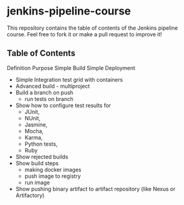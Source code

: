 # jenkins-pipeline-course
This repository contains the table of contents of the Jenkins pipeline course. Feel free to fork it or make a pull request to improve it!

## Table of Contents
Definition
Purpose
Simple Build
Simple Deployment

- Simple Integration test grid with containers
- Advanced build - multiproject
- Build a branch on push
  - run tests on branch
- Show how to configure test results for 
  - JUnit, 
  - NUnit, 
  - Jasmine, 
  - Mocha, 
  - Karma, 
  - Python tests, 
  - Ruby
- Show rejected builds
- Show build steps
  - making docker images
  - push image to registry
  - run image
- Show pushing binary artifact to artifact repository (like Nexus or Artifactory)

